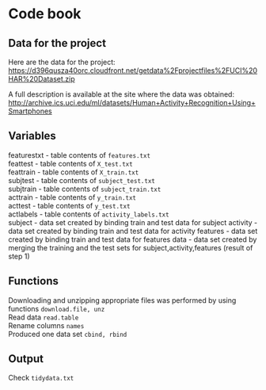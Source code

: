 # Code book 
## Data for the project
Here are the data for the project: 
https://d396qusza40orc.cloudfront.net/getdata%2Fprojectfiles%2FUCI%20HAR%20Dataset.zip <br>

A full description is available at the site where the data was obtained: 
http://archive.ics.uci.edu/ml/datasets/Human+Activity+Recognition+Using+Smartphones 

## Variables
featurestxt - table contents of <code>features.txt</code> <br>
feattest - table contents of <code>X_test.txt</code><br>
feattrain - table contents of <code>X_train.txt</code> <br>
subjtest - table contents of <code>subject_test.txt</code><br>
subjtrain - table contents of <code>subject_train.txt</code><br>
acttrain - table contents of  <code>y_train.txt</code><br>
acttest - table contents of <code>y_test.txt</code><br>
actlabels - table contents of <code>activity_labels.txt</code><br>
subject - data set created by binding train and test data for subject
activity - data set created by binding train and test data for activity
features - data set created by binding train and test data for features
data - data set created by merging the training and the test sets for subject,activity,features (result of step 1)


## Functions 
Downloading and unzipping appropriate files was performed by using functions <code>download.file, unz</code><br>
Read data <code>read.table</code><br>
Rename columns <code>names</code><br>
Produced one data set <code>cbind, rbind</code><br>

## Output
Check <code>tidydata.txt</code><br>
